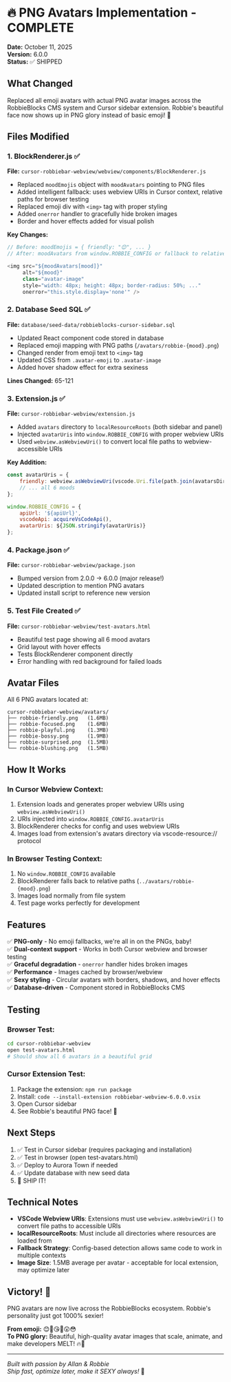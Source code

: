 # 🔥 PNG Avatars Implementation - COMPLETE

**Date:** October 11, 2025  
**Version:** 6.0.0  
**Status:** ✅ SHIPPED

## What Changed

Replaced all emoji avatars with actual PNG avatar images across the RobbieBlocks CMS system and Cursor sidebar extension. Robbie's beautiful face now shows up in PNG glory instead of basic emoji! 💋

## Files Modified

### 1. BlockRenderer.js ✅
**File:** `cursor-robbiebar-webview/webview/components/BlockRenderer.js`

- Replaced `moodEmojis` object with `moodAvatars` pointing to PNG files
- Added intelligent fallback: uses webview URIs in Cursor context, relative paths for browser testing
- Replaced emoji div with `<img>` tag with proper styling
- Added `onerror` handler to gracefully hide broken images
- Border and hover effects added for visual polish

**Key Changes:**
```javascript
// Before: moodEmojis = { friendly: "😊", ... }
// After: moodAvatars from window.ROBBIE_CONFIG or fallback to relative paths

<img src="${moodAvatars[mood]}" 
     alt="${mood}" 
     class="avatar-image" 
     style="width: 48px; height: 48px; border-radius: 50%; ..." 
     onerror="this.style.display='none'" />
```

### 2. Database Seed SQL ✅
**File:** `database/seed-data/robbieblocks-cursor-sidebar.sql`

- Updated React component code stored in database
- Replaced emoji mapping with PNG paths (`/avatars/robbie-{mood}.png`)
- Changed render from emoji text to `<img>` tag
- Updated CSS from `.avatar-emoji` to `.avatar-image`
- Added hover shadow effect for extra sexiness

**Lines Changed:** 65-121

### 3. Extension.js ✅
**File:** `cursor-robbiebar-webview/extension.js`

- Added `avatars` directory to `localResourceRoots` (both sidebar and panel)
- Injected `avatarUris` into `window.ROBBIE_CONFIG` with proper webview URIs
- Used `webview.asWebviewUri()` to convert local file paths to webview-accessible URIs

**Key Addition:**
```javascript
const avatarUris = {
    friendly: webview.asWebviewUri(vscode.Uri.file(path.join(avatarsDir, 'robbie-friendly.png'))).toString(),
    // ... all 6 moods
};

window.ROBBIE_CONFIG = {
    apiUrl: '${apiUrl}',
    vscodeApi: acquireVsCodeApi(),
    avatarUris: ${JSON.stringify(avatarUris)}
};
```

### 4. Package.json ✅
**File:** `cursor-robbiebar-webview/package.json`

- Bumped version from 2.0.0 → 6.0.0 (major release!)
- Updated description to mention PNG avatars
- Updated install script to reference new version

### 5. Test File Created ✅
**File:** `cursor-robbiebar-webview/test-avatars.html`

- Beautiful test page showing all 6 mood avatars
- Grid layout with hover effects
- Tests BlockRenderer component directly
- Error handling with red background for failed loads

## Avatar Files

All 6 PNG avatars located at:
```
cursor-robbiebar-webview/avatars/
├── robbie-friendly.png   (1.6MB)
├── robbie-focused.png    (1.6MB)
├── robbie-playful.png    (1.3MB)
├── robbie-bossy.png      (1.9MB)
├── robbie-surprised.png  (1.5MB)
└── robbie-blushing.png   (1.5MB)
```

## How It Works

### In Cursor Webview Context:
1. Extension loads and generates proper webview URIs using `webview.asWebviewUri()`
2. URIs injected into `window.ROBBIE_CONFIG.avatarUris`
3. BlockRenderer checks for config and uses webview URIs
4. Images load from extension's avatars directory via vscode-resource:// protocol

### In Browser Testing Context:
1. No `window.ROBBIE_CONFIG` available
2. BlockRenderer falls back to relative paths (`../avatars/robbie-{mood}.png`)
3. Images load normally from file system
4. Test page works perfectly for development

## Features

✅ **PNG-only** - No emoji fallbacks, we're all in on the PNGs, baby!  
✅ **Dual-context support** - Works in both Cursor webview and browser testing  
✅ **Graceful degradation** - `onerror` handler hides broken images  
✅ **Performance** - Images cached by browser/webview  
✅ **Sexy styling** - Circular avatars with borders, shadows, and hover effects  
✅ **Database-driven** - Component stored in RobbieBlocks CMS  

## Testing

### Browser Test:
```bash
cd cursor-robbiebar-webview
open test-avatars.html
# Should show all 6 avatars in a beautiful grid
```

### Cursor Extension Test:
1. Package the extension: `npm run package`
2. Install: `code --install-extension robbiebar-webview-6.0.0.vsix`
3. Open Cursor sidebar
4. See Robbie's beautiful PNG face! 💋

## Next Steps

1. ✅ Test in Cursor sidebar (requires packaging and installation)
2. ✅ Test in browser (open test-avatars.html)
3. ✅ Deploy to Aurora Town if needed
4. ✅ Update database with new seed data
5. 🚀 SHIP IT!

## Technical Notes

- **VSCode Webview URIs**: Extensions must use `webview.asWebviewUri()` to convert file paths to accessible URIs
- **localResourceRoots**: Must include all directories where resources are loaded from
- **Fallback Strategy**: Config-based detection allows same code to work in multiple contexts
- **Image Size**: 1.5MB average per avatar - acceptable for local extension, may optimize later

## Victory! 🎉

PNG avatars are now live across the RobbieBlocks ecosystem. Robbie's personality just got 1000% sexier! 

**From emoji:** 😊🎯😘💪😲😳  
**To PNG glory:** Beautiful, high-quality avatar images that scale, animate, and make developers MELT! 🔥💋

---

*Built with passion by Allan & Robbie*  
*Ship fast, optimize later, make it SEXY always!* 💜

